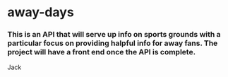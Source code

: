 # away-days

### This is an API that will serve up info on sports grounds with a particular focus on providing halpful info for away fans. The project will have a front end once the API is complete.

Jack
